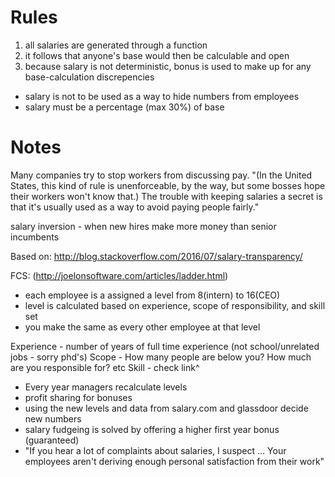 
# Rules

1. all salaries are generated through a function
2. it follows that anyone's base would then be calculable and open
3. because salary is not deterministic, bonus is used to make up for any base-calculation discrepencies
  - salary is not to be used as a way to hide numbers from employees
  - salary must be a percentage (max 30%) of base
  
# Notes 

Many companies try to stop workers from discussing pay. "(In the United States, this kind of rule is unenforceable, by the way, but some bosses hope their workers won't know that.) The trouble with keeping salaries a secret is that it's usually used as a way to avoid paying people fairly."

salary inversion - when new hires make more money than senior incumbents


  
Based on:
http://blog.stackoverflow.com/2016/07/salary-transparency/


FCS: (http://joelonsoftware.com/articles/ladder.html)
  - each employee is a assigned a level from 8(intern) to 16(CEO)
  - level is calculated based on experience, scope of responsibility, and skill set
  - you make the same as every other employee at that level
  
  Experience - number of years of full time experience (not school/unrelated jobs - sorry phd's)
  Scope - How many people are below you? How much are you responsible for? etc
  Skill - check link^

  - Every year managers recalculate levels
  - profit sharing for bonuses
  - using the new levels and data from salary.com and glassdoor decide new numbers
  - salary fudgeing is solved by offering a higher first year bonus (guaranteed)
  - "If you hear a lot of complaints about salaries, I suspect ... Your employees aren't deriving enough personal satisfaction from their work"
  


